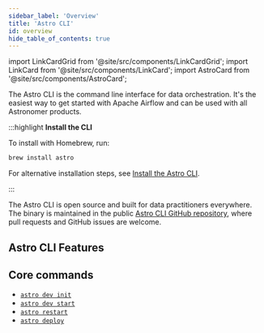 ```yaml
---
sidebar_label: 'Overview'
title: 'Astro CLI'
id: overview
hide_table_of_contents: true
---
```


<head>
  <meta name="description" content="Learn more about the Astro command-line interface (CLI) and the commands that you can run. The Astro CLI lets you get started with Apache Airflow quickly." />
  <meta name="og:description" content="Learn more about the Astro command-line interface (CLI) and the commands that you can run. The Astro CLI lets you get started with Apache Airflow quickly." />
</head>

import LinkCardGrid from '@site/src/components/LinkCardGrid';
import LinkCard from '@site/src/components/LinkCard';
import AstroCard from '@site/src/components/AstroCard';

<p class="DocItem__header-description">The Astro CLI is the command line interface for data orchestration. It's the easiest way to get started with Apache Airflow and can be used with all Astronomer products.</p>

:::highlight
__Install the CLI__

To install with Homebrew, run:

```sh
brew install astro
```

For alternative installation steps, see [Install the Astro CLI](install-cli.md).

:::
 
The Astro CLI is open source and built for data practitioners everywhere. The binary is maintained in the public [Astro CLI GitHub repository](https://github.com/astronomer/astro-cli), where pull requests and GitHub issues are welcome.
 
## Astro CLI Features

<LinkCardGrid>
  <LinkCard label="Preconfigured project directory" description="An Astro project includes all of the files required to run Airflow, including dedicated folders for your DAGs, packages, and unit tests." />
  <LinkCard label="Local Airflow environment" description="Using the Astro CLI, you can run a local Airflow environment, apply code changes, and view logs for all Airflow components." />
  <LinkCard label="Example pytests and DAGs" description="The Astro CLI includes example DAGs which showcase important Airflow best practices and help your team learn quickly." />
  <LinkCard label="Browser-based authentication" description="Access browser-based authentication for Astro and Astronomer Software." />
  <LinkCard label="Astro Cloud UI compatible" description="A robust set of commands matches functionality in the Cloud UI, including Deployment creation and user management." />
  <LinkCard label="CI/CD" description="Configure Deployment API keys to automate CLI commands as part of CI/CD workflows." />
</LinkCardGrid>

## Core commands

- [`astro dev init`](cli/astro-dev-init.md)
- [`astro dev start`](cli/astro-dev-start.md)
- [`astro restart`](cli/astro-restart.md)
- [`astro deploy`](cli/astro-deploy.md)